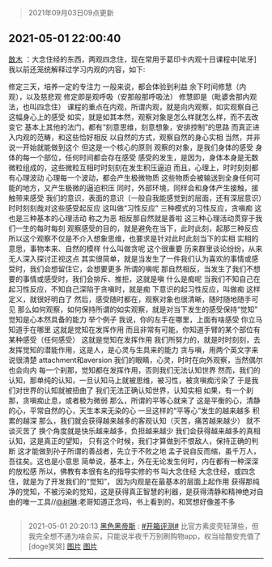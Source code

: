 > 2021年09月03日09点更新
<link rel="stylesheet" href="https://cdn.jsdelivr.net/gh/taotie6/sampleJSON@main/css/photo_show.css">


 ## 2021-05-01 22:00:40 

 [㪚木](https://www.coolapk.com/feed/26696130?shareKey=NGJmNGQxMGJiZDY2NjEzMTc3ZWM~) ：大念住经的东西，两观四念住，现在常用于葛印卡内观十日课程中[呲牙]
我以前还笼统解释过学习内观的内容，如下:

修定三天，培养一定的专注力
一般来说，都会体验到利益
余下时间修慧（内观），以及慈悲观
修定即是观呼吸（安那般那呼吸法）
修慧即是（毗婆舍那内观法，也叫四念住）<!--break-->
课程的重点在内观，所谓内观，就是向内观察，如实观察自己这幅身心上的感受
如实，就是如其本然，观察对象是怎么样就怎么样，而不去改变它
基本上其他的法门，都有“刻意思维，刻意想象，安排控制”的思路
而真正进入内观的范畴，和这些恰好相反
以自然的方式，观察自然的身心实相
当然，并非说一开始就能做到这个
但这是一个核心的原则
观察的对象，是我们身体的感受
身体的每一个部位，任何时间都会存在感受
感受的发生，是因为，身体本身是无数微粒组成的，这些微粒互相时时刻刻在发生积压逼迫
而且，心理上，时时刻刻都有心理波动
心理每一个波动，都会产生极微物质
这些物质会被输送到全身任何可能的地方，又产生极微的逼迫积压
同时，外部环境，同样会和身体产生接触，接触带来感受
我们的意识，表面的意识（一般自我能感觉到的层面，还有深层意识）时时刻刻哉对这些感受起反应
这叫做“习性反应”
三种模式的习性反应，贪嗔痴
这也是三种基本的心理活动
称之为恶
相反那自然就是善啦
这三种心理活动贯穿于我们一生的每时每刻
观察感受的目的，就是避免在当下，此时此刻，起那三种反应
所以这个观察不仅是不介入想象思维，也要求是针对此时此刻当下的实相
实相的意思，事物本来、自然的模样
什么叫做贪呢
这个很重要
历来群里谈论纷纷，从来无人深入探讨正视这点
其实很简单，就是当发生了一件我们认为喜欢的事情或感受时，我们会想留住它，会想要更多
所谓的嗔呢
那自然相反，当发生了我们不想要的事情或感受时，我们会排斥、推拒，这就是嗔
什么是痴呢
当我们不知自己在起习性反应，不知自己深陷于贪嗔时，就是痴
下意识的起习性反应，叫做痴
这样定义，就很好明白了
然后，感受随时都在，观察对象也很清晰，随时随地随手可见
那么如何观察，如何保持所谓的如实观察，就是对当下发生的感受保持“觉知”
觉知是心本然具备的能力
举个例子
我说，你的左手在哪里，上面有啥感受
你立马知道手在哪里 这就是觉知在发挥作用
而且非常有可能，你知道手臂的某个部位有某种感受（任何感受）
这就是觉知在发挥作用
我们所努力的，就是时时刻刻，去发挥觉知的潜能作用，这是人，是心灵与生具来的能力
贪与嗔，用两个英文字来说很清楚
attachment和aversion
我们的眼睛，心灵，时时在向外观察，当然偶尔也会向内
每一个刹那，觉知都在发挥作用，否则我们无法认知世界
然而，我们的认知，那单纯的认知，一旦认知马上就被思维，被习性，被贪嗔痴污染了
于是我们对世界的认知就被扭曲了
我们无法正确认知世界，认知实相
如果，有一个刹那，贪嗔痴止息，或者极为微弱
那么，所谓的平等心就来了
这是平衡的心，清静的心，平常自然的心，天生本来无染的心
一旦这样的“平等心”发生的越来越多
积累的越深
那么，我们就会获得越来越多的客观认知（灭苦，痛苦越来越少）
就不谈灭苦了
换个角度就是快乐越来越多，负担越来越少
我们会获得越来越多的真相认知，这是真正的望知，
只有这个时候，我们才算做到不恨敌人，保持正确的判断
这才能做到孙子所谓的善战者，先立于不败之地
孟子说自反而缩，虽千万人，吾往矣。这也是小意思
简单说，基本上，外在无论发生何时，内在都有一种深深的放松感
所以，佛教有本很有名的指导实修的书
叫大念住经
大念住经，或四念住，就是为了开发我们的“觉知”，
因为内观是在最基本的层面上起作用
获得那纯净的觉知，不被污染的觉知，这是获得真正智慧的利器，是获得清静和精神绝对自由的唯一工具//<a class="feed-link-uname" href="/u/树琳">@树琳</a>:老哥知道正念吗，书上看到的，和冥想好像差不多 

<div class="album">
<img class="img-item" src="" />
</div>

> 2021-05-01 20:20:13 
> [黑色黑帝斯](https://www.coolapk.com/feed/26694015?shareKey=ZjczM2Q5YzgwNzc0NjEzMTc3ZWM~) : <a class="feed-link-tag" href="/t/开箱评测?type=0">#开箱评测#</a> 比官方素皮壳轻薄些，但我完全想不通为啥会买，只能说半夜千万别刷购物app，权当给酷安充值了[doge笑哭] 
[图片](http://image.coolapk.com/feed/2021/0501/20/3150569_87b90901_1610_4115@4080x3060.jpeg)
[图片](http://image.coolapk.com/feed/2021/0501/20/3150569_12c40a0a_1610_4117@4080x3060.jpeg)

 ------- 

